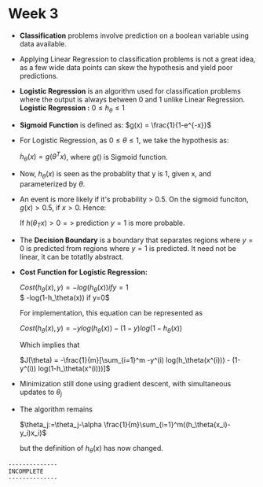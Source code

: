 # Week 3

- **Classification** problems involve prediction on a boolean variable using data available.
- Applying Linear Regression to classification problems is not a great idea, as a few wide data points can skew the hypothesis and yield poor predictions.
- **Logistic Regression** is an algorithm used for classification problems where the output is always between 0 and 1 unlike Linear Regression. **Logistic Regression :** $0 \leq h_\theta \leq 1$  
- **Sigmoid Function** is defined as: $g(x) = \frac{1}{1-e^{-x}}$
- For Logistic Regression, as $0 \leq \theta \leq 1$, we take the hypothesis as:

    $h_\theta(x) = g(\theta^T x)$, where $g()$ is Sigmoid function.

- Now, $h_\theta (x)$ is seen as the probablity that y is 1, given x, and parameterized by $\theta$.
- An event is more likely if it's probability > 0.5. On the sigmoid funciton, $g(x) > 0.5$, if $x > 0$. Hence:

    If $h(\theta_T x) > 0 =>$ prediction $y = 1$ is more probable.

- The **Decision Boundary** is a boundary that separates regions where $y = 0$ is predicted from regions where $y=1$ is predicted. It need not be linear, it can be totatlly abstract.
  
- **Cost Function for Logistic Regression:**

    $Cost(h_\theta(x),y) = -log(h_\theta(x)) if y=1$  
    $ -log(1-h_\theta(x)) if y=0$  

    For implementation, this equation can be represented as

    $Cost(h_\theta(x),y) = -y log(h_\theta(x)) - (1-y) log(1-h_\theta(x))$  

    Which implies that

    $J(\theta) = -\frac{1}{m}[\sum_{i=1}^m -y^(i) log(h_\theta(x^(i))) - (1-y^(i)) log(1-h_\theta(x^(i)))]$

- Minimization still done using gradient descent, with simultaneous updates to $\theta_j$
- The algorithm remains

  $\theta_j:=\theta_j-\alpha \frac{1}{m}\sum_{i=1}^m((h_\theta(x_i)-y_i)x_i)$

  but the definition of $h_\theta(x)$ has now changed.
```
--------------
INCOMPLETE
--------------
```